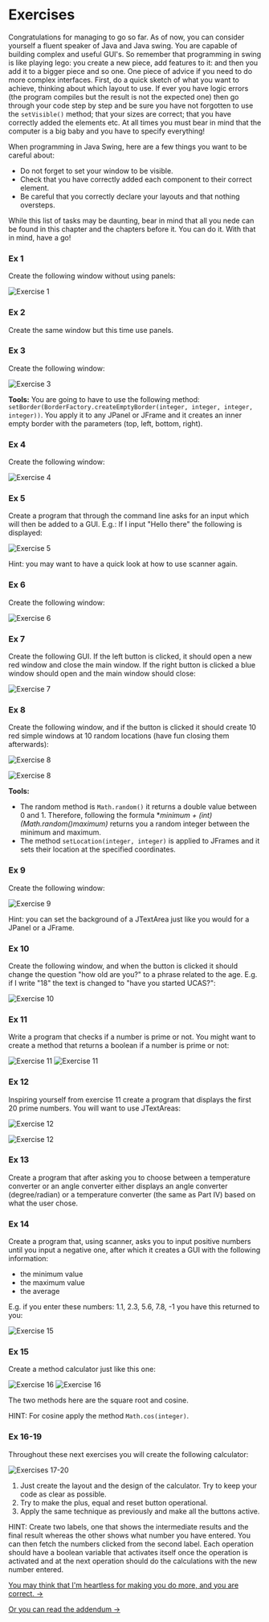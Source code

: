 Exercises
===
Congratulations for managing to go so far.  As of now, you can consider yourself a fluent speaker of Java and Java swing. You are capable of building complex and useful GUI's. So remember that programming in swing is like playing lego: you create a new piece, add features to it: and then you add it to a bigger piece and so one. One piece of advice if you need to do more complex interfaces. First, do a quick sketch of what you want to achieve, thinking about which layout to use. If ever you have logic errors (the program compiles but the result is not the expected one) then go through your code step by step and be sure you have not forgotten to use the `setVisible()` method; that your sizes are correct; that you have correctly added the elements etc. At all times you must bear in mind that the computer is a big baby and you have to specify everything!

When programming in Java Swing, here are a few things you want to be careful about:

- Do not forget to set your window to be visible.
- Check that you have correctly added each component to their correct element.
- Be careful that you correctly declare your layouts and that nothing oversteps.
 
While this list of tasks may be daunting, bear in mind that all you nede can be found in this chapter and the chapters before it. You can do it. With that in mind, have a go!

### Ex 1
Create the following window without using panels:

![Exercise 1](../../Images/Chapter-IV/Exercises/ex_1.png)

### Ex 2 
Create the same window but this time use panels.

### Ex 3
Create the following window:

![Exercise 3](../../Images/Chapter-IV/Exercises/ex_3.png)

**Tools:** 
You are going to have to use the following method:
`setBorder(BorderFactory.createEmptyBorder(integer, integer, integer, integer))`. You apply it to any JPanel or JFrame and it creates an inner empty border with the parameters (top, left, bottom, right).

### Ex 4
Create the following window:

![Exercise 4](../../Images/Chapter-IV/Exercises/ex_4.png)

### Ex 5
Create a program that through the command line asks for an input which will then be added to a GUI. E.g.: If I input "Hello there" the following is displayed:

![Exercise 5](../../Images/Chapter-IV/Exercises/ex_5.png)

Hint: you may want to have a quick look at how to use scanner again.

### Ex 6
Create the following window:

![Exercise 6](../../Images/Chapter-IV/Exercises/ex_6.png)

### Ex 7
Create the following GUI. If the left button is clicked, it should open a new red window and close the main window. If the right button is clicked a blue window should open and the main window should close:

![Exercise 7](../../Images/Chapter-IV/Exercises/ex_7.png)

### Ex 8
Create the following window, and if the button is clicked it should create 10 red simple windows at 10 random locations (have fun closing them afterwards):

![Exercise 8](../../Images/Chapter-IV/Exercises/ex_8_1.png)

![Exercise 8](../../Images/Chapter-IV/Exercises/ex_8_2.png)

**Tools:**
- The random method is `Math.random()` it returns a double value between 0 and 1. Therefore, following the formula **minimum + (int)(Math.random()*maximum)** returns you a random integer between the minimum and maximum.
- The method `setLocation(integer, integer)` is applied to JFrames and it sets their location at the specified coordinates.

### Ex 9
Create the following window:

![Exercise 9](../../Images/Chapter-IV/Exercises/ex_9.png)

Hint: you can set the background of a JTextArea just like you would for a JPanel or a JFrame.

### Ex 10
Create the following window, and when the button is clicked it should change the question "how old are you?" to a phrase related to the age. E.g. if I write "18" the text is changed to "have you started UCAS?":

![Exercise 10](../../Images/Chapter-IV/Exercises/ex_10.png)

### Ex 11
Write a program that checks if a number is prime or not. You might want to create a method that returns a boolean if a number is prime or not:

![Exercise 11](../../Images/Chapter-IV/Exercises/ex_11_1.png)
![Exercise 11](../../Images/Chapter-IV/Exercises/ex_11_2.png)

### Ex 12
Inspiring yourself from exercise 11 create a program that displays the first 20 prime numbers. You will want to use JTextAreas:

![Exercise 12](../../Images/Chapter-IV/Exercises/ex_12_1.png)

![Exercise 12](../../Images/Chapter-IV/Exercises/ex_12_2.png)

### Ex 13
Create a program that after asking you to choose between a temperature converter or an angle converter either displays an angle converter (degree/radian) or a temperature converter (the same as Part IV) based on what the user chose.

### Ex 14
Create a program that, using scanner, asks you to input positive numbers until you input a negative one, after which it creates a GUI with the following information: 
- the minimum value 
- the maximum value 
- the average

E.g. if you enter these numbers: 1.1, 2.3, 5.6, 7.8, -1 you have this returned to you:

![Exercise 15](../../Images/Chapter-IV/Exercises/ex_15.png)

### Ex 15
Create a method calculator just like this one:

![Exercise 16](../../Images/Chapter-IV/Exercises/ex_16_1.png)
![Exercise 16](../../Images/Chapter-IV/Exercises/ex_16_1.png)

The two methods here are the square root and cosine.

HINT: For cosine apply the method `Math.cos(integer)`.

### Ex 16-19
Throughout these next exercises you will create the following calculator:

![Exercises 17-20](../../Images/Chapter-IV/Exercises/ex_17-20.png)

1. Just create the layout and the design of the calculator. Try to keep your code as 
clear as possible.
2. Try to make the plus, equal and reset button operational.
3. Apply the same technique as previously and make all the buttons active.

HINT: Create two labels, one that shows the intermediate results and the final result whereas the other shows what number you have entered. You can then fetch the numbers clicked from the second label. Each operation should have a boolean variable that activates itself once the operation is activated and at the next operation should do the calculations with the new number entered.

[You may think that I'm heartless for making you do more, and you are correct. &rarr;](../Chapter-V/Part-I:-Listeners.html)

[Or you can read the addendum &rarr;](./Addendum-I:-History-of-Object-Oriented-Programming.html)
